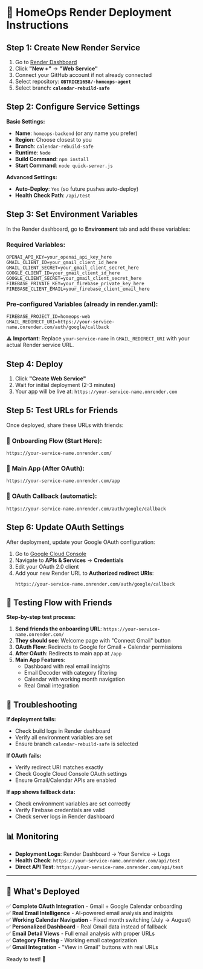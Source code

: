 # 🚀 HomeOps Render Deployment Instructions

## Step 1: Create New Render Service

1. Go to [Render Dashboard](https://dashboard.render.com)
2. Click **"New +"** → **"Web Service"**
3. Connect your GitHub account if not already connected
4. Select repository: **`OBTRICE1658/-homeops-agent`**
5. Select branch: **`calendar-rebuild-safe`**

## Step 2: Configure Service Settings

**Basic Settings:**
- **Name**: `homeops-backend` (or any name you prefer)
- **Region**: Choose closest to you
- **Branch**: `calendar-rebuild-safe`
- **Runtime**: `Node`
- **Build Command**: `npm install`
- **Start Command**: `node quick-server.js`

**Advanced Settings:**
- **Auto-Deploy**: `Yes` (so future pushes auto-deploy)
- **Health Check Path**: `/api/test`

## Step 3: Set Environment Variables

In the Render dashboard, go to **Environment** tab and add these variables:

### Required Variables:
```
OPENAI_API_KEY=your_openai_api_key_here
GMAIL_CLIENT_ID=your_gmail_client_id_here
GMAIL_CLIENT_SECRET=your_gmail_client_secret_here
GOOGLE_CLIENT_ID=your_gmail_client_id_here
GOOGLE_CLIENT_SECRET=your_gmail_client_secret_here
FIREBASE_PRIVATE_KEY=your_firebase_private_key_here
FIREBASE_CLIENT_EMAIL=your_firebase_client_email_here
```

### Pre-configured Variables (already in render.yaml):
```
FIREBASE_PROJECT_ID=homeops-web
GMAIL_REDIRECT_URI=https://your-service-name.onrender.com/auth/google/callback
```

**⚠️ Important**: Replace `your-service-name` in `GMAIL_REDIRECT_URI` with your actual Render service URL.

## Step 4: Deploy

1. Click **"Create Web Service"**
2. Wait for initial deployment (2-3 minutes)
3. Your app will be live at: `https://your-service-name.onrender.com`

## Step 5: Test URLs for Friends

Once deployed, share these URLs with friends:

### 🎯 **Onboarding Flow** (Start Here):
```
https://your-service-name.onrender.com/
```

### 📱 **Main App** (After OAuth):
```
https://your-service-name.onrender.com/app
```

### 🔗 **OAuth Callback** (automatic):
```
https://your-service-name.onrender.com/auth/google/callback
```

## Step 6: Update OAuth Settings

After deployment, update your Google OAuth configuration:

1. Go to [Google Cloud Console](https://console.cloud.google.com)
2. Navigate to **APIs & Services** → **Credentials**
3. Edit your OAuth 2.0 client
4. Add your new Render URL to **Authorized redirect URIs**:
   ```
   https://your-service-name.onrender.com/auth/google/callback
   ```

## 🧪 Testing Flow with Friends

**Step-by-step test process:**

1. **Send friends the onboarding URL**: `https://your-service-name.onrender.com/`
2. **They should see**: Welcome page with "Connect Gmail" button
3. **OAuth Flow**: Redirects to Google for Gmail + Calendar permissions
4. **After OAuth**: Redirects to main app at `/app`
5. **Main App Features**:
   - Dashboard with real email insights
   - Email Decoder with category filtering
   - Calendar with working month navigation
   - Real Gmail integration

## 🐛 Troubleshooting

**If deployment fails:**
- Check build logs in Render dashboard
- Verify all environment variables are set
- Ensure branch `calendar-rebuild-safe` is selected

**If OAuth fails:**
- Verify redirect URI matches exactly
- Check Google Cloud Console OAuth settings
- Ensure Gmail/Calendar APIs are enabled

**If app shows fallback data:**
- Check environment variables are set correctly
- Verify Firebase credentials are valid
- Check server logs in Render dashboard

## 📊 Monitoring

- **Deployment Logs**: Render Dashboard → Your Service → Logs
- **Health Check**: `https://your-service-name.onrender.com/api/test`
- **Direct API Test**: `https://your-service-name.onrender.com/api/test`

---

## 🎉 What's Deployed

✅ **Complete OAuth Integration** - Gmail + Google Calendar onboarding  
✅ **Real Email Intelligence** - AI-powered email analysis and insights  
✅ **Working Calendar Navigation** - Fixed month switching (July → August)  
✅ **Personalized Dashboard** - Real Gmail data instead of fallback  
✅ **Email Detail Views** - Full email analysis with proper URLs  
✅ **Category Filtering** - Working email categorization  
✅ **Gmail Integration** - "View in Gmail" buttons with real URLs  

Ready to test! 🚀
</content>
</invoke>
